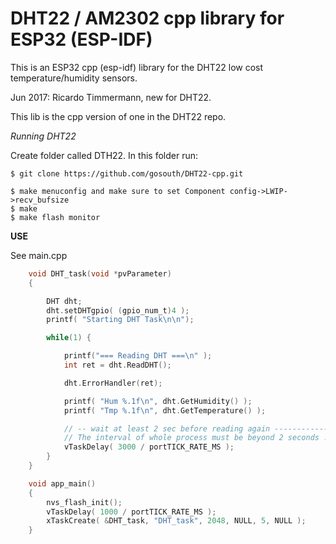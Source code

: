 # DHT22 / AM2302 cpp library for ESP32 (ESP-IDF)

This is an ESP32 cpp (esp-idf) library for the DHT22 low cost temperature/humidity sensors.

Jun 2017: Ricardo Timmermann, new for DHT22. 

This lib is the cpp version of one in the DHT22 repo.

*Running DHT22*

Create folder called DTH22. In this folder run:

```
$ git clone https://github.com/gosouth/DHT22-cpp.git

$ make menuconfig and make sure to set Component config->LWIP->recv_bufsize
$ make
$ make flash monitor
```

**USE**

See main.cpp

```C
	void DHT_task(void *pvParameter)
	{

		DHT dht;
		dht.setDHTgpio( (gpio_num_t)4 );
		printf( "Starting DHT Task\n\n");

		while(1) {

			printf("=== Reading DHT ===\n" );
			int ret = dht.ReadDHT();

			dht.ErrorHandler(ret);

			printf( "Hum %.1f\n", dht.GetHumidity() );
			printf( "Tmp %.1f\n", dht.GetTemperature() );

			// -- wait at least 2 sec before reading again ------------
			// The interval of whole process must be beyond 2 seconds !!
			vTaskDelay( 3000 / portTICK_RATE_MS );
		}
	}

	void app_main()
	{
		nvs_flash_init();
		vTaskDelay( 1000 / portTICK_RATE_MS );
		xTaskCreate( &DHT_task, "DHT_task", 2048, NULL, 5, NULL );
	}
```


